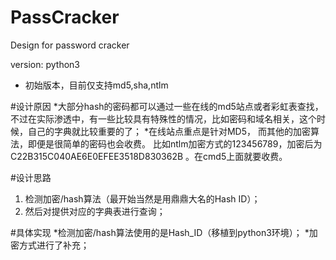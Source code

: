# PassCracker
Design for password cracker

version: python3
* 初始版本，目前仅支持md5,sha,ntlm

#设计原因
*大部分hash的密码都可以通过一些在线的md5站点或者彩虹表查找，不过在实际渗透中，有一些比较具有特殊性的情况，比如密码和域名相关，这个时候，自己的字典就比较重要的了；
*在线站点重点是针对MD5， 而其他的加密算法，即便是很简单的密码也会收费。
比如ntlm加密方式的123456789，加密后为C22B315C040AE6E0EFEE3518D830362B 。在cmd5上面就要收费。


#设计思路
1. 检测加密/hash算法（最开始当然是用鼎鼎大名的Hash ID）；
2. 然后对提供对应的字典表进行查询；


#具体实现
*检测加密/hash算法使用的是Hash_ID（移植到python3环境）；
*加密方式进行了补充；

